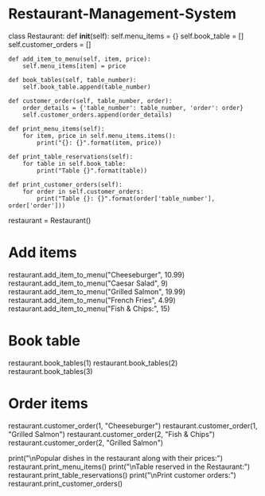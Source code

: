 # Restaurant-Management-System
class Restaurant:
    def __init__(self):
        self.menu_items = {}
        self.book_table = []
        self.customer_orders = []

    def add_item_to_menu(self, item, price):
        self.menu_items[item] = price

    def book_tables(self, table_number):
        self.book_table.append(table_number)

    def customer_order(self, table_number, order):
        order_details = {'table_number': table_number, 'order': order}
        self.customer_orders.append(order_details)

    def print_menu_items(self):
        for item, price in self.menu_items.items():
            print("{}: {}".format(item, price))

    def print_table_reservations(self):
        for table in self.book_table:
            print("Table {}".format(table))

    def print_customer_orders(self):
        for order in self.customer_orders:
            print("Table {}: {}".format(order['table_number'], order['order']))

restaurant = Restaurant()

# Add items
restaurant.add_item_to_menu("Cheeseburger", 10.99)
restaurant.add_item_to_menu("Caesar Salad", 9)
restaurant.add_item_to_menu("Grilled Salmon", 19.99)
restaurant.add_item_to_menu("French Fries", 4.99)
restaurant.add_item_to_menu("Fish & Chips:", 15)
# Book table
restaurant.book_tables(1)
restaurant.book_tables(2)
restaurant.book_tables(3)
# Order items
restaurant.customer_order(1, "Cheeseburger")
restaurant.customer_order(1, "Grilled Salmon")
restaurant.customer_order(2, "Fish & Chips")
restaurant.customer_order(2, "Grilled Salmon")

print("\nPopular dishes in the restaurant along with their prices:")
restaurant.print_menu_items()
print("\nTable reserved in the Restaurant:")
restaurant.print_table_reservations()
print("\nPrint customer orders:")
restaurant.print_customer_orders()

